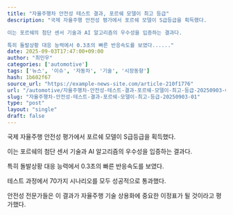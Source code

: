 ```yaml
---
title: "자율주행차 안전성 테스트 결과, 포르쉐 모델이 최고 등급"
description: "국제 자율주행 안전성 평가에서 포르쉐 모델이 S급등급을 획득했다.

이는 포르쉐의 첨단 센서 기술과 AI 알고리즘의 우수성을 입증하는 결과다.

특히 돌발상황 대응 능력에서 0.3초의 빠른 반응속도를 보였다......"
date: 2025-09-03T17:47:00+09:00
author: "최민우"
categories: ['automotive']
tags: ['뉴스', '이슈', '자동차', '기술', '시장동향']
hash: 1b602f67
source_url: "https://example-news-site.com/article-210f1776"
url: "/automotive/자율주행차-안전성-테스트-결과-포르쉐-모델이-최고-등급-20250903-01/"
slug: "자율주행차-안전성-테스트-결과-포르쉐-모델이-최고-등급-20250903-01"
type: "post"
layout: "single"
draft: false
---
```


국제 자율주행 안전성 평가에서 포르쉐 모델이 S급등급을 획득했다.

이는 포르쉐의 첨단 센서 기술과 AI 알고리즘의 우수성을 입증하는 결과다.

특히 돌발상황 대응 능력에서 0.3초의 빠른 반응속도를 보였다.

테스트 과정에서 70가지 시나리오를 모두 성공적으로 통과했다.

안전성 전문가들은 이 결과가 자율주행 기술 상용화에 중요한 이정표가 될 것이라고 평가했다.